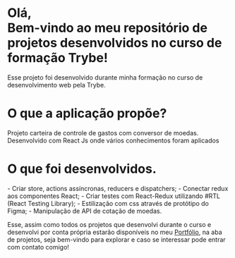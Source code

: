 <h1>Olá, <br/>
Bem-vindo ao meu repositório de projetos desenvolvidos no curso de formação Trybe!</h1>

<p>Esse projeto foi desenvolvido durante minha formação no curso de desenvolvimento web pela Trybe.</p>

<h1>O que a aplicação propõe?</h1>

<p>Projeto carteira de controle de gastos com conversor de moedas. Desenvolvido com React Js onde vários conhecimentos foram aplicados</p>

<h1>O que foi desenvolvidos.</h1>

<p>- Criar store, actions assíncronas, reducers e dispatchers;
- Conectar redux aos componentes React;
- Criar testes com React-Redux utilizando #RTL (React Testing Library);
- Estilização com css através de protótipo do Figma;
- Manipulação de API de cotação de moedas.</p>

<p>Esse, assim como todos os projetos que desenvolvi durante o curso e desenvolvi por conta própria estarão disponíveis no meu <a href="https://franciellem.vercel.app/" target="_blanck">Portfólio</a>, na aba de projetos, seja bem-vindo para explorar e caso se interessar pode entrar com contato comigo!</p>

